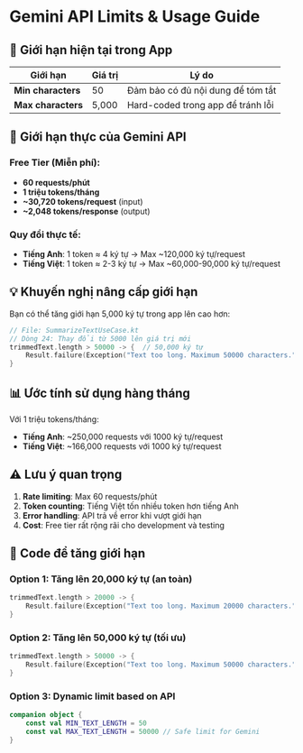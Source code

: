 # Gemini API Limits & Usage Guide

## 🎯 Giới hạn hiện tại trong App

| Giới hạn | Giá trị | Lý do |
|----------|---------|-------|
| **Min characters** | 50 | Đảm bảo có đủ nội dung để tóm tắt |
| **Max characters** | 5,000 | Hard-coded trong app để tránh lỗi |

## 🚀 Giới hạn thực của Gemini API

### Free Tier (Miễn phí):
- **60 requests/phút**
- **1 triệu tokens/tháng** 
- **~30,720 tokens/request** (input)
- **~2,048 tokens/response** (output)

### Quy đổi thực tế:
- **Tiếng Anh**: 1 token ≈ 4 ký tự → Max ~120,000 ký tự/request
- **Tiếng Việt**: 1 token ≈ 2-3 ký tự → Max ~60,000-90,000 ký tự/request

## 💡 Khuyến nghị nâng cấp giới hạn

Bạn có thể tăng giới hạn 5,000 ký tự trong app lên cao hơn:

```kotlin
// File: SummarizeTextUseCase.kt
// Dòng 24: Thay đổi từ 5000 lên giá trị mới
trimmedText.length > 50000 -> {  // 50,000 ký tự
    Result.failure(Exception("Text too long. Maximum 50000 characters."))
}
```

## 📊 Ước tính sử dụng hàng tháng

Với 1 triệu tokens/tháng:
- **Tiếng Anh**: ~250,000 requests với 1000 ký tự/request
- **Tiếng Việt**: ~166,000 requests với 1000 ký tự/request

## ⚠️ Lưu ý quan trọng

1. **Rate limiting**: Max 60 requests/phút
2. **Token counting**: Tiếng Việt tốn nhiều token hơn tiếng Anh
3. **Error handling**: API trả về error khi vượt giới hạn
4. **Cost**: Free tier rất rộng rãi cho development và testing

## 🔧 Code để tăng giới hạn

### Option 1: Tăng lên 20,000 ký tự (an toàn)
```kotlin
trimmedText.length > 20000 -> {
    Result.failure(Exception("Text too long. Maximum 20000 characters."))
}
```

### Option 2: Tăng lên 50,000 ký tự (tối ưu)
```kotlin
trimmedText.length > 50000 -> {
    Result.failure(Exception("Text too long. Maximum 50000 characters."))
}
```

### Option 3: Dynamic limit based on API
```kotlin
companion object {
    const val MIN_TEXT_LENGTH = 50
    const val MAX_TEXT_LENGTH = 50000 // Safe limit for Gemini
}
```